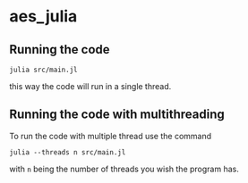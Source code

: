 # aes_julia

## Running the code

```
julia src/main.jl
```
this way the code will run in a single thread.
## Running the code with multithreading
To run the code with multiple thread use the command

```
julia --threads n src/main.jl
```
with `n` being the number of threads you wish the program has.